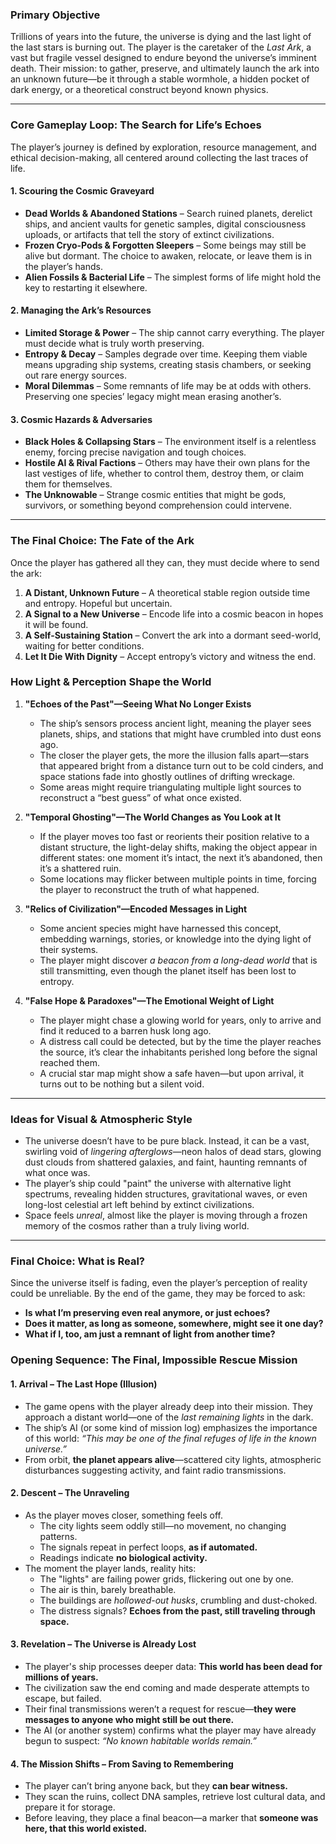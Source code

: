 
### **Primary Objective**

Trillions of years into the future, the universe is dying and the last light of the last stars is burning out. The player is the caretaker of the _Last Ark_, a vast but fragile vessel designed to endure beyond the universe’s imminent death. Their mission: to gather, preserve, and ultimately launch the ark into an unknown future—be it through a stable wormhole, a hidden pocket of dark energy, or a theoretical construct beyond known physics.

---

### **Core Gameplay Loop: The Search for Life’s Echoes**

The player’s journey is defined by exploration, resource management, and ethical decision-making, all centered around collecting the last traces of life.

#### **1. Scouring the Cosmic Graveyard**

- **Dead Worlds & Abandoned Stations** – Search ruined planets, derelict ships, and ancient vaults for genetic samples, digital consciousness uploads, or artifacts that tell the story of extinct civilizations.
- **Frozen Cryo-Pods & Forgotten Sleepers** – Some beings may still be alive but dormant. The choice to awaken, relocate, or leave them is in the player’s hands.
- **Alien Fossils & Bacterial Life** – The simplest forms of life might hold the key to restarting it elsewhere.

#### **2. Managing the Ark’s Resources**

- **Limited Storage & Power** – The ship cannot carry everything. The player must decide what is truly worth preserving.
- **Entropy & Decay** – Samples degrade over time. Keeping them viable means upgrading ship systems, creating stasis chambers, or seeking out rare energy sources.
- **Moral Dilemmas** – Some remnants of life may be at odds with others. Preserving one species’ legacy might mean erasing another’s.

#### **3. Cosmic Hazards & Adversaries**

- **Black Holes & Collapsing Stars** – The environment itself is a relentless enemy, forcing precise navigation and tough choices.
- **Hostile AI & Rival Factions** – Others may have their own plans for the last vestiges of life, whether to control them, destroy them, or claim them for themselves.
- **The Unknowable** – Strange cosmic entities that might be gods, survivors, or something beyond comprehension could intervene.

---

### **The Final Choice: The Fate of the Ark**

Once the player has gathered all they can, they must decide where to send the ark:

1. **A Distant, Unknown Future** – A theoretical stable region outside time and entropy. Hopeful but uncertain.
2. **A Signal to a New Universe** – Encode life into a cosmic beacon in hopes it will be found.
3. **A Self-Sustaining Station** – Convert the ark into a dormant seed-world, waiting for better conditions.
4. **Let It Die With Dignity** – Accept entropy’s victory and witness the end.

### **How Light & Perception Shape the World**

1. **"Echoes of the Past"—Seeing What No Longer Exists**
    
    - The ship’s sensors process ancient light, meaning the player sees planets, ships, and stations that might have crumbled into dust eons ago.
    - The closer the player gets, the more the illusion falls apart—stars that appeared bright from a distance turn out to be cold cinders, and space stations fade into ghostly outlines of drifting wreckage.
    - Some areas might require triangulating multiple light sources to reconstruct a “best guess” of what once existed.
2. **"Temporal Ghosting"—The World Changes as You Look at It**
    
    - If the player moves too fast or reorients their position relative to a distant structure, the light-delay shifts, making the object appear in different states: one moment it’s intact, the next it’s abandoned, then it’s a shattered ruin.
    - Some locations may flicker between multiple points in time, forcing the player to reconstruct the truth of what happened.
3. **"Relics of Civilization"—Encoded Messages in Light**
    
    - Some ancient species might have harnessed this concept, embedding warnings, stories, or knowledge into the dying light of their systems.
    - The player might discover _a beacon from a long-dead world_ that is still transmitting, even though the planet itself has been lost to entropy.
4. **"False Hope & Paradoxes"—The Emotional Weight of Light**
    
    - The player might chase a glowing world for years, only to arrive and find it reduced to a barren husk long ago.
    - A distress call could be detected, but by the time the player reaches the source, it’s clear the inhabitants perished long before the signal reached them.
    - A crucial star map might show a safe haven—but upon arrival, it turns out to be nothing but a silent void.

---

### **Ideas for Visual & Atmospheric Style**

- The universe doesn’t have to be pure black. Instead, it can be a vast, swirling void of _lingering afterglows_—neon halos of dead stars, glowing dust clouds from shattered galaxies, and faint, haunting remnants of what once was.
- The player’s ship could "paint" the universe with alternative light spectrums, revealing hidden structures, gravitational waves, or even long-lost celestial art left behind by extinct civilizations.
- Space feels _unreal_, almost like the player is moving through a frozen memory of the cosmos rather than a truly living world.

---

### **Final Choice: What is Real?**

Since the universe itself is fading, even the player’s perception of reality could be unreliable. By the end of the game, they may be forced to ask:

- **Is what I’m preserving even real anymore, or just echoes?**
- **Does it matter, as long as someone, somewhere, might see it one day?**
- **What if I, too, am just a remnant of light from another time?**

### **Opening Sequence: The Final, Impossible Rescue Mission**

#### **1. Arrival – The Last Hope (Illusion)**

- The game opens with the player already deep into their mission. They approach a distant world—one of the _last remaining lights_ in the dark.
- The ship’s AI (or some kind of mission log) emphasizes the importance of this world: _“This may be one of the final refuges of life in the known universe.”_
- From orbit, **the planet appears alive**—scattered city lights, atmospheric disturbances suggesting activity, and faint radio transmissions.

#### **2. Descent – The Unraveling**

- As the player moves closer, something feels off.
    - The city lights seem oddly still—no movement, no changing patterns.
    - The signals repeat in perfect loops, **as if automated.**
    - Readings indicate **no biological activity.**
- The moment the player lands, reality hits:
    - The "lights" are failing power grids, flickering out one by one.
    - The air is thin, barely breathable.
    - The buildings are _hollowed-out husks_, crumbling and dust-choked.
    - The distress signals? **Echoes from the past, still traveling through space.**

#### **3. Revelation – The Universe is Already Lost**

- The player's ship processes deeper data: **This world has been dead for millions of years.**
- The civilization saw the end coming and made desperate attempts to escape, but failed.
- Their final transmissions weren’t a request for rescue—**they were messages to anyone who might still be out there.**
- The AI (or another system) confirms what the player may have already begun to suspect: _“No known habitable worlds remain.”_

#### **4. The Mission Shifts – From Saving to Remembering**

- The player can’t bring anyone back, but they **can bear witness.**
- They scan the ruins, collect DNA samples, retrieve lost cultural data, and prepare it for storage.
- Before leaving, they place a final beacon—a marker that **someone was here, that this world existed.**